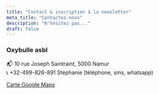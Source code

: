 ```yaml
---
title: "Contact & inscription à la newsletter"
meta_title: "Contactez-nous"
description: "N'hésitez pas..."
draft: false
---
```



### Oxybulle asbl

📬 10 rue Joseph Saintraint, 5000 Namur <br>
📞 +32-499-826-891 Stéphanie (téléphone, sms, whatsapp) 

[Carte Google Maps](https://maps.app.goo.gl/2aWCcsY1AvD8Rvey5)

